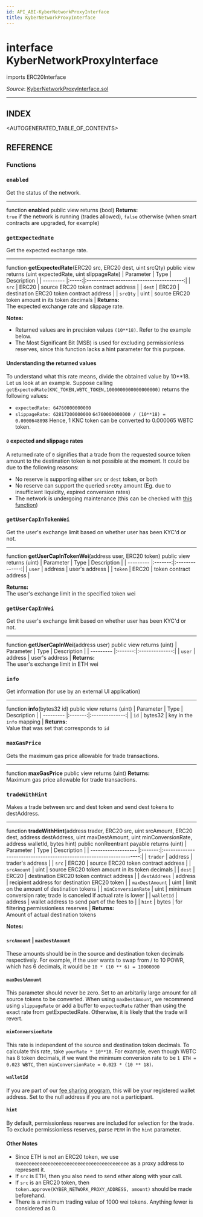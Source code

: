 ```yaml
---
id: API_ABI-KyberNetworkProxyInterface
title: KyberNetworkProxyInterface
---
```

[//]: # (tagline)
# interface KyberNetworkProxyInterface
imports ERC20Interface

*Source*: [KyberNetworkProxyInterface.sol](https://github.com/KyberNetwork/smart-contracts/blob/master/contracts/KyberNetworkProxyInterface.sol)
___

## INDEX

<AUTOGENERATED_TABLE_OF_CONTENTS>

## REFERENCE

### Functions

### `enabled`
Get the status of the network.
___
function __enabled__ public view returns (bool)
**Returns:**\
`true` if the network is running (trades allowed), `false` otherwise (when smart contracts are upgraded, for example)
<br />

### `getExpectedRate`
Get the expected exchange rate.
___
function __getExpectedRate__(ERC20 src, ERC20 dest, uint srcQty) public view returns (uint expectedRate, uint slippageRate)
| Parameter | Type  | Description                              |
| --------- |:-----:|:----------------------------------------:|
| `src`     | ERC20 | source ERC20 token contract address      |
| `dest`    | ERC20 | destination ERC20 token contract address |
| `srcQty`  | uint  | source ERC20 token amount in its token decimals         |
**Returns:**\
The expected exchange rate and slippage rate.<br>

**Notes:**
- Returned values are in precision values `(10**18)`. Refer to the example below.
- The Most Significant Bit (MSB) is used for excluding permissionless reserves, since this function lacks a hint parameter for this purpose.

#### Understanding the returned values
To understand what this rate means, divide the obtained value by 10**18. Let us look at an example.
Suppose calling `getExpectedRate(KNC_TOKEN,WBTC_TOKEN,1000000000000000000)` returns the following values:
* `expectedRate: 64760000000000`
* `slippageRate: 62817200000000`
`64760000000000 / (10**18) = 0.0000648098`
Hence, 1 KNC token can be converted to 0.000065 WBTC token.
#### `0` expected and slippage rates
A returned rate of `0` signifies that a trade from the requested source token amount to the destination token is not possible at the moment. It could be due to the following reasons:
* No reserve is supporting either `src` or `dest` token, or both
* No reserve can support the queried `srcQty` amount (Eg. due to insufficient liquidity, expired conversion rates)
* The network is undergoing maintenance (this can be checked with [this function](#enabled))

### `getUserCapInTokenWei`
Get the user's exchange limit based on whether user has been KYC'd or not.
___
function __getUserCapInTokenWei__(address user, ERC20 token) public view returns (uint)
| Parameter | Type    | Description    |
| --------- |:-------:|:--------------:|
| `user`    | address | user's address |
| `token`    | ERC20 | token contract address |

**Returns:**\
The user's exchange limit in the specified token wei
<br />

### `getUserCapInWei`
Get the user's exchange limit based on whether user has been KYC'd or not.
___
function __getUserCapInWei__(address user) public view returns (uint)
| Parameter | Type    | Description    |
| --------- |:-------:|:--------------:|
| `user`    | address | user's address |
**Returns:**\
The user's exchange limit in ETH wei
<br />

### `info`
Get information (for use by an external UI application)
___
function __info__(bytes32 id) public view returns (uint)
| Parameter | Type    | Description    |
| --------- |:-------:|:--------------:|
| `id`    | bytes32 | key in the `info` mapping |
**Returns:**\
Value that was set that corresponds to `id`
<br />

### `maxGasPrice`
Gets the maximum gas price allowable for trade transactions.
___
function __maxGasPrice__ public view returns (uint)
**Returns:**\
Maximum gas price allowable for trade transactions.
<br />

### `tradeWithHint`
Makes a trade between src and dest token and send dest tokens to destAddress.
___
function __tradeWithHint__(address trader, ERC20 src, uint srcAmount, ERC20 dest, address destAddress, uint maxDestAmount, uint minConversionRate, address walletId, bytes hint) public nonReentrant payable returns (uint)
| Parameter           | Type    | Description                                   |
| ------------------- |:-------:|:--------------------------------------------------------------------:|
| `trader`      |    address |  trader's address |
| `src`               | ERC20   | source ERC20 token contract address                                  |
| `srcAmount`   | uint    | source ERC20 token amount in its token decimals             |
| `dest`              | ERC20   | destination ERC20 token contract address                             |
| `destAddress`       | address | recipient address for destination ERC20 token                        |
| `maxDestAmount`     | uint    | limit on the amount of destination tokens                            |
| `minConversionRate` | uint    | minimum conversion rate;  trade is canceled if actual rate is lower |
| `walletId`          | address | wallet address to send part of the fees to                           |
| `hint` | bytes | for filtering permissionless reserves |
**Returns:**\
Amount of actual destination tokens

**Notes:**
#### `srcAmount` | `maxDestAmount`
These amounts should be in the source and destination token decimals respectively. For example, if the user wants to swap from / to 10 POWR, which has 6 decimals, it would be `10 * (10 ** 6) = 10000000`

#### `maxDestAmount`
This parameter should never be zero. Set to an arbitarily large amount for all source tokens to be converted.
When using `maxDestAmount`, we recommend using `slippageRate` or add a buffer to `expectedRate` rather than using the exact rate from getExpectedRate. Otherwise, it is likely that the trade will revert.

#### `minConversionRate`
This rate is independent of the source and destination token decimals. To calculate this rate, take `yourRate * 10**18`. For example, even though WBTC has 8 token decimals, if we want the minimum conversion rate to be `1 ETH = 0.023 WBTC`, then `minConversionRate = 0.023 * (10 ** 18)`.

#### `walletId`
If you are part of our [fee sharing program](integrations-feesharing.md), this will be your registered wallet address. Set to the null address if you are not a participant.

#### `hint`
By default, permissionless reserves are included for selection for the trade. To exclude permissionless reserves, parse `PERM` in the `hint` parameter.

#### Other Notes
* Since ETH is not an ERC20 token, we use `0xeeeeeeeeeeeeeeeeeeeeeeeeeeeeeeeeeeeeeeee` as a proxy address to represent it.
* If `src` is ETH, then you also need to send ether along with your call.
* If `src` is an ERC20 token, then `token.approve(KYBER_NETWORK_PROXY_ADDRESS, amount)` should be made beforehand.
* There is a minimum trading value of 1000 wei tokens. Anything fewer is considered as 0.

